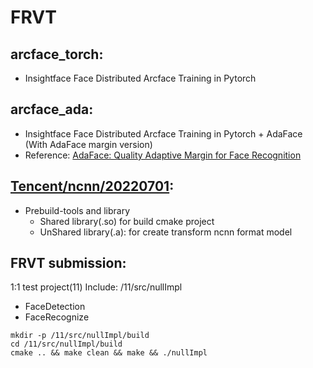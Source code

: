 # FRVT

## arcface_torch:
  * Insightface Face Distributed Arcface Training in Pytorch 
  
## arcface_ada:
  * Insightface Face Distributed Arcface Training in Pytorch + AdaFace (With AdaFace margin version)
  * Reference: [AdaFace: Quality Adaptive Margin for Face Recognition](https://github.com/mk-minchul/AdaFace)

## [Tencent/ncnn/20220701](https://github.com/Tencent/ncnn/releases/tag/20220701):
  * Prebuild-tools and library 
    - Shared library(.so) for build cmake project
    - UnShared library(.a): for create transform ncnn format model

## FRVT submission:
  1:1 test project(11)
  Include: /11/src/nullImpl
   * FaceDetection
   * FaceRecognize
   ```
   mkdir -p /11/src/nullImpl/build 
   cd /11/src/nullImpl/build
   cmake .. && make clean && make && ./nullImpl
   ```
